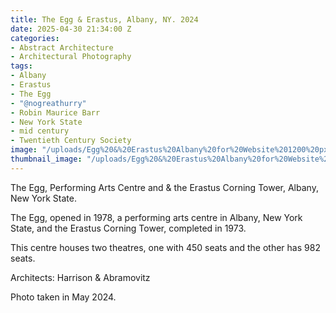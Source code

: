 ```yaml
---
title: The Egg & Erastus, Albany, NY. 2024
date: 2025-04-30 21:34:00 Z
categories:
- Abstract Architecture
- Architectural Photography
tags:
- Albany
- Erastus
- The Egg
- "@nogreathurry"
- Robin Maurice Barr
- New York State
- mid century
- Twentieth Century Society
image: "/uploads/Egg%20&%20Erastus%20Albany%20for%20Website%201200%20px%2072%20dpi.jpg"
thumbnail_image: "/uploads/Egg%20&%20Erastus%20Albany%20for%20Website%20300%20px%2072%20dpi.jpg"
---
```


The Egg, Performing Arts Centre and  & the Erastus Corning Tower, Albany, New York State.


The Egg, opened in 1978, a performing arts centre in Albany, New York State, and the Erastus Corning Tower, completed in 1973.

This centre houses two theatres, one with 450 seats and the other has 982 seats. 

Architects:  Harrison & Abramovitz

Photo taken in May 2024.